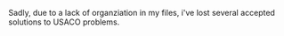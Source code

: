 Sadly, due to a lack of organziation in my files, i've lost several accepted solutions to USACO problems. 
